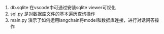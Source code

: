 1. db.sqlite 在vscode中可通过安装sqlite viewer可视化
2. sql.py 是对数据库文件的基本遍历查询操作
3. main.py 演示了如何运用langchain将model和数据库连接，进行对话问答操作
